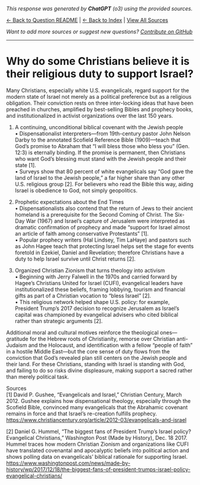 <!-- 
Generated by: chatgpt
Model: o3
Prompt type: sources
Generated at: 2025-06-21T15:25:58.240514
-->

*This response was generated by **ChatGPT** (o3) using the provided sources.*

[← Back to Question README](README.md) | [← Back to Index](../README.md) | [View All Sources](../allsources.md)

*Want to add more sources or suggest new questions? [Contribute on GitHub](https://github.com/justinwest/SuggestedSources)*

---

# Why do some Christians believe it is their religious duty to support Israel?

Many Christians, especially white U.S. evangelicals, regard support for the modern state of Israel not merely as a political preference but as a religious obligation.  Their conviction rests on three inter-locking ideas that have been preached in churches, amplified by best-selling Bibles and prophecy books, and institutionalized in activist organizations over the last 150 years.

1. A continuing, unconditional biblical covenant with the Jewish people  
   • Dispensationalist interpreters—from 19th-century pastor John Nelson Darby to the annotated Scofield Reference Bible (1909)—teach that God’s promise to Abraham that “I will bless those who bless you” (Gen. 12:3) is eternally binding. If the promise is permanent, then Christians who want God’s blessing must stand with the Jewish people and their state [1].  
   • Surveys show that 80 percent of white evangelicals say “God gave the land of Israel to the Jewish people,” a far higher share than any other U.S. religious group [2].  For believers who read the Bible this way, aiding Israel is obedience to God, not simply geopolitics.

2. Prophetic expectations about the End Times  
   • Dispensationalists also contend that the return of Jews to their ancient homeland is a prerequisite for the Second Coming of Christ.  The Six-Day War (1967) and Israel’s capture of Jerusalem were interpreted as dramatic confirmation of prophecy and made “support for Israel almost an article of faith among conservative Protestants” [1].  
   • Popular prophecy writers (Hal Lindsey, Tim LaHaye) and pastors such as John Hagee teach that protecting Israel helps set the stage for events foretold in Ezekiel, Daniel and Revelation; therefore Christians have a duty to help Israel survive until Christ returns [2].

3. Organized Christian Zionism that turns theology into activism  
   • Beginning with Jerry Falwell in the 1970s and carried forward by Hagee’s Christians United for Israel (CUFI), evangelical leaders have institutionalized these beliefs, framing lobbying, tourism and financial gifts as part of a Christian vocation to “bless Israel” [2].  
   • This religious network helped shape U.S. policy: for example, President Trump’s 2017 decision to recognize Jerusalem as Israel’s capital was championed by evangelical advisers who cited biblical rather than strategic arguments [2].

Additional moral and cultural motives reinforce the theological ones—gratitude for the Hebrew roots of Christianity, remorse over Christian anti-Judaism and the Holocaust, and identification with a fellow “people of faith” in a hostile Middle East—but the core sense of duty flows from the conviction that God’s revealed plan still centers on the Jewish people and their land.  For these Christians, standing with Israel is standing with God, and failing to do so risks divine displeasure, making support a sacred rather than merely political task.

Sources  
[1] David P. Gushee, “Evangelicals and Israel,” Christian Century, March 2012.  Gushee explains how dispensational theology, especially through the Scofield Bible, convinced many evangelicals that the Abrahamic covenant remains in force and that Israel’s re-creation fulfills prophecy.  https://www.christiancentury.org/article/2012-03/evangelicals-and-israel  

[2] Daniel G. Hummel, “The biggest fans of President Trump’s Israel policy? Evangelical Christians,” Washington Post (Made by History), Dec. 18 2017.  Hummel traces how modern Christian Zionism and organizations like CUFI have translated covenantal and apocalyptic beliefs into political action and shows polling data on evangelicals’ biblical rationale for supporting Israel.  https://www.washingtonpost.com/news/made-by-history/wp/2017/12/18/the-biggest-fans-of-president-trumps-israel-policy-evangelical-christians/